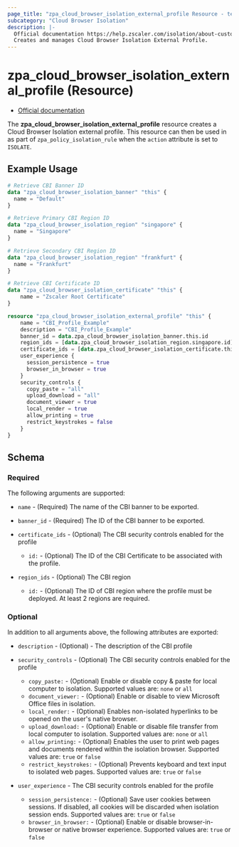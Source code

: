 ```yaml
---
page_title: "zpa_cloud_browser_isolation_external_profile Resource - terraform-provider-zpa"
subcategory: "Cloud Browser Isolation"
description: |-
  Official documentation https://help.zscaler.com/isolation/about-custom-root-certificates-cloud-browser-isolation
  Creates and manages Cloud Browser Isolation External Profile.
---
```


# zpa_cloud_browser_isolation_external_profile (Resource)

* [Official documentation](https://help.zscaler.com/isolation/about-custom-root-certificates-cloud-browser-isolation)

The **zpa_cloud_browser_isolation_external_profile** resource creates a Cloud Browser Isolation external profile. This resource can then be used in as part of `zpa_policy_isolation_rule` when the `action` attribute is set to `ISOLATE`.

## Example Usage

```terraform
# Retrieve CBI Banner ID
data "zpa_cloud_browser_isolation_banner" "this" {
  name = "Default"
}

# Retrieve Primary CBI Region ID
data "zpa_cloud_browser_isolation_region" "singapore" {
  name = "Singapore"
}

# Retrieve Secondary CBI Region ID
data "zpa_cloud_browser_isolation_region" "frankfurt" {
  name = "Frankfurt"
}

# Retrieve CBI Certificate ID
data "zpa_cloud_browser_isolation_certificate" "this" {
    name = "Zscaler Root Certificate"
}

resource "zpa_cloud_browser_isolation_external_profile" "this" {
    name = "CBI_Profile_Example"
    description = "CBI_Profile_Example"
    banner_id = data.zpa_cloud_browser_isolation_banner.this.id
    region_ids = [data.zpa_cloud_browser_isolation_region.singapore.id]
    certificate_ids = [data.zpa_cloud_browser_isolation_certificate.this.id]
    user_experience {
      session_persistence = true
      browser_in_browser = true
    }
    security_controls {
      copy_paste = "all"
      upload_download = "all"
      document_viewer = true
      local_render = true
      allow_printing = true
      restrict_keystrokes = false
    }
}
```

## Schema

### Required

The following arguments are supported:

- `name` - (Required) The name of the CBI banner to be exported.
- `banner_id` - (Required) The ID of the CBI banner to be exported.
- `certificate_ids` - (Optional) The CBI security controls enabled for the profile
  - `id:` - (Optional) The ID of the CBI Certificate to be associated with the profile.

- `region_ids` - (Optional) The CBI region
  - `id:` - (Optional) The ID of CBI region where the profile must be deployed. At least 2 regions are required.

### Optional

In addition to all arguments above, the following attributes are exported:

- `description` - (Optional) - The description of the CBI profile

- `security_controls` - (Optional) The CBI security controls enabled for the profile
  - `copy_paste:` - (Optional) Enable or disable copy & paste for local computer to isolation. Supported values are: `none` or `all`
  - `document_viewer:` - (Optional) Enable or disable to view Microsoft Office files in isolation.
  - `local_render:` - (Optional) Enables non-isolated hyperlinks to be opened on the user's native browser.
  - `upload_download:` - (Optional) Enable or disable file transfer from local computer to isolation. Supported values are: `none` or `all`
  - `allow_printing:` - (Optional) Enables the user to print web pages and documents rendered within the isolation browser. Supported values are: `true` or `false`
  - `restrict_keystrokes:` - (Optional) Prevents keyboard and text input to isolated web pages. Supported values are: `true` or `false`

- `user_experience` - The CBI security controls enabled for the profile
  - `session_persistence:` - (Optional) Save user cookies between sessions. If disabled, all cookies will be discarded when isolation session ends. Supported values are: `true` or `false`
  - `browser_in_browser:` - (Optional) Enable or disable browser-in-browser or native browser experience. Supported values are: `true` or `false`
